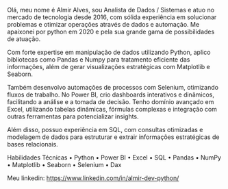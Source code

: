 Olá, meu nome é Almir Alves, sou Analista de Dados / Sistemas e atuo no mercado de tecnologia desde 2016, com sólida experiência em solucionar problemas e otimizar operações através de dados e automação. Me apaixonei por python em 2020 e pela sua grande gama de possibilidades de atuação.

Com forte expertise em manipulação de dados utilizando Python, aplico bibliotecas como Pandas e Numpy para tratamento eficiente das informações, além de gerar visualizações estratégicas com Matplotlib e Seaborn. 

Também desenvolvo automações de processos com Selenium, otimizando fluxos de trabalho.
No Power BI, crio dashboards interativos e dinâmicos, facilitando a análise e a tomada de decisão. 
Tenho domínio avançado em Excel, utilizando tabelas dinâmicas, fórmulas complexas e integração com outras ferramentas para potencializar insights.

Além disso, possuo experiência em SQL, com consultas otimizadas e modelagem de dados para estruturar e extrair informações estratégicas de bases relacionais.

Habilidades Técnicas
• Python
• Power BI
• Excel
• SQL
• Pandas
• NumPy
• Matplotlib
• Seaborn
• Selenium
• Dax

Meu linkedin:
https://www.linkedin.com/in/almir-dev-python/

